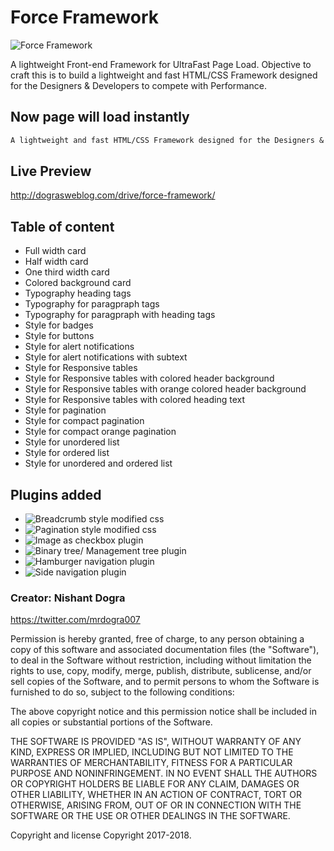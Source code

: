 # Force Framework

![Force Framework](http://cloud.dograsweblog.com/force-framework/logo-icons/120.png)

A lightweight Front-end Framework for UltraFast Page Load. Objective to craft this is to build a lightweight and fast HTML/CSS Framework designed for the Designers & Developers to compete with Performance.

## Now page will load instantly

```markdown
A lightweight and fast HTML/CSS Framework designed for the Designers & Developers to compete with Performance.
```

## Live Preview
http://dograsweblog.com/drive/force-framework/

## Table of content
* Full width card 
* Half width card
* One third width card
* Colored background card  
* Typography heading tags
* Typography for paragpraph tags
* Typography for paragpraph with heading tags
* Style for badges
* Style for buttons
* Style for alert notifications
* Style for alert notifications with subtext
* Style for Responsive tables
* Style for Responsive tables with colored header background
* Style for Responsive tables with orange colored header background
* Style for Responsive tables with colored heading text
* Style for pagination
* Style for compact pagination
* Style for compact orange pagination
* Style for unordered list
* Style for ordered list
* Style for unordered and ordered list

## Plugins added
* ![Breadcrumb style modified css](https://github.com/mrdogra007/Force-Framework/tree/master/plugins)
* ![Pagination style modified css](https://github.com/mrdogra007/Force-Framework/tree/master/plugins)
* ![Image as checkbox plugin](https://github.com/mrdogra007/Force-Framework/tree/master/plugins)
* ![Binary tree/ Management tree plugin](https://github.com/mrdogra007/Force-Framework/tree/master/plugins)
* ![Hamburger navigation plugin](https://github.com/mrdogra007/Force-Framework/tree/master/plugins)
* ![Side navigation plugin](https://github.com/mrdogra007/Force-Framework/tree/master/plugins)

### Creator: Nishant Dogra
https://twitter.com/mrdogra007

Permission is hereby granted, free of charge, to any person obtaining a copy of this software and associated documentation files (the "Software"), to deal in the Software without restriction, including without limitation the rights to use, copy, modify, merge, publish, distribute, sublicense, and/or sell copies of the Software, and to permit persons to whom the Software is furnished to do so, subject to the following conditions:

The above copyright notice and this permission notice shall be included in all copies or substantial portions of the Software.

THE SOFTWARE IS PROVIDED "AS IS", WITHOUT WARRANTY OF ANY KIND, EXPRESS OR IMPLIED, INCLUDING BUT NOT LIMITED TO THE WARRANTIES OF MERCHANTABILITY, FITNESS FOR A PARTICULAR PURPOSE AND NONINFRINGEMENT. IN NO EVENT SHALL THE AUTHORS OR COPYRIGHT HOLDERS BE LIABLE FOR ANY CLAIM, DAMAGES OR OTHER LIABILITY, WHETHER IN AN ACTION OF CONTRACT, TORT OR OTHERWISE, ARISING FROM, OUT OF OR IN CONNECTION WITH THE SOFTWARE OR THE USE OR OTHER DEALINGS IN THE SOFTWARE.

Copyright and license
Copyright 2017-2018. 


